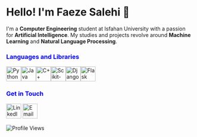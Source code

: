 # Hello! I'm Faeze Salehi 👋

I'm a **Computer Engineering** student at Isfahan University with a passion for **Artificial Intelligence**. My studies and projects revolve around **Machine Learning** and **Natural Language Processing**.



### <span style="color: blue; font-weight: bold;">Languages and Libraries</span>

<div style="display: flex; align-items: center;">
    <img src="https://img.icons8.com/color/48/000000/python.png" alt="Python" width="40"/>
    <img src="https://img.icons8.com/color/48/000000/java-coffee-cup-logo.png" alt="Java" width="40"/>
    <img src="https://img.icons8.com/color/48/000000/c-plus-plus-logo.png" alt="C++" width="40"/>
    <img src="https://upload.wikimedia.org/wikipedia/commons/0/05/Scikit_learn_logo_small.svg" alt="Scikit-Learn" width="40"/> <!-- Scikit-Learn -->
    <img src="https://img.icons8.com/color/48/000000/django.png" alt="Django" width="40"/>
    <img src="https://img.icons8.com/color/48/000000/flask.png" alt="Flask" width="40"/>
</div>



### <span style="color: blue; font-weight: bold;">Get in Touch</span>
<a href="https://www.linkedin.com/in/faeze-salehi7"><img src="https://img.icons8.com/color/48/000000/linkedin.png" alt="LinkedIn" width="40"/></a>
<a href="mailto:fasa.pub@gmail.com"><img src="https://img.icons8.com/color/48/000000/gmail.png" alt="Email" width="40"/></a>


![Profile Views](https://komarev.com/ghpvc/?username=faz-7&color=blue)
